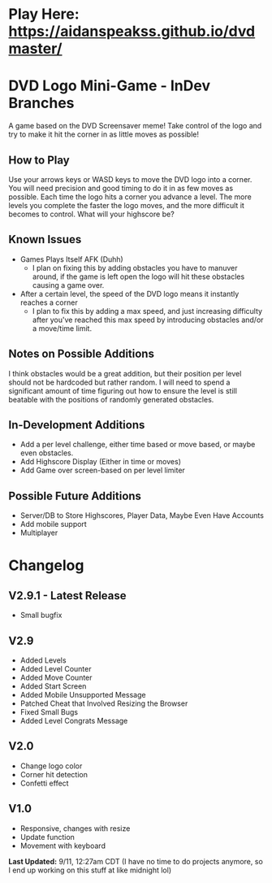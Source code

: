 # Play Here: https://aidanspeakss.github.io/dvdmaster/

# DVD Logo Mini-Game - InDev Branches
A game based on the DVD Screensaver meme! Take control of the logo and try to make it hit the corner in as little moves as possible!

## How to Play   
Use your arrows keys or WASD keys to move the DVD logo into a corner. You will need precision and good timing to do it in as few moves as possible. Each time the logo hits a corner you advance a level. The more levels you complete the faster the logo moves, and the more difficult it becomes to control. What will your highscore be?

## Known Issues  
- Games Plays Itself AFK (Duhh)   
  - I plan on fixing this by adding obstacles you have to manuver around, if the game is left open the logo will hit these obstacles causing a game over.  
- After a certain level, the speed of the DVD logo means it instantly reaches a corner  
  - I plan to fix this by adding a max speed, and just increasing difficulty after you've reached this max speed by introducing obstacles and/or a move/time limit.  
  
## Notes on Possible Additions  
I think obstacles would be a great addition, but their position per level should not be hardcoded but rather random. I will need to spend a significant amount of time figuring out how to ensure the level is still beatable with the positions of randomly generated obstacles.  

## In-Development Additions  
- Add a per level challenge, either time based or move based, or maybe even obstacles.
- Add Highscore Display (Either in time or moves)
- Add Game over screen-based on per level limiter

## Possible Future Additions  
- Server/DB to Store Highscores, Player Data, Maybe Even Have Accounts
- Add mobile support
- Multiplayer


# Changelog  

## V2.9.1 - Latest Release
- Small bugfix

## V2.9
- Added Levels
- Added Level Counter
- Added Move Counter
- Added Start Screen
- Added Mobile Unsupported Message
- Patched Cheat that Involved Resizing the Browser
- Fixed Small Bugs
- Added Level Congrats Message

## V2.0
- Change logo color
- Corner hit detection
- Confetti effect

## V1.0
- Responsive, changes with resize
- Update function
- Movement with keyboard


**Last Updated:** 9/11, 12:27am CDT (I have no time to do projects anymore, so I end up working on this stuff at like midnight lol)
